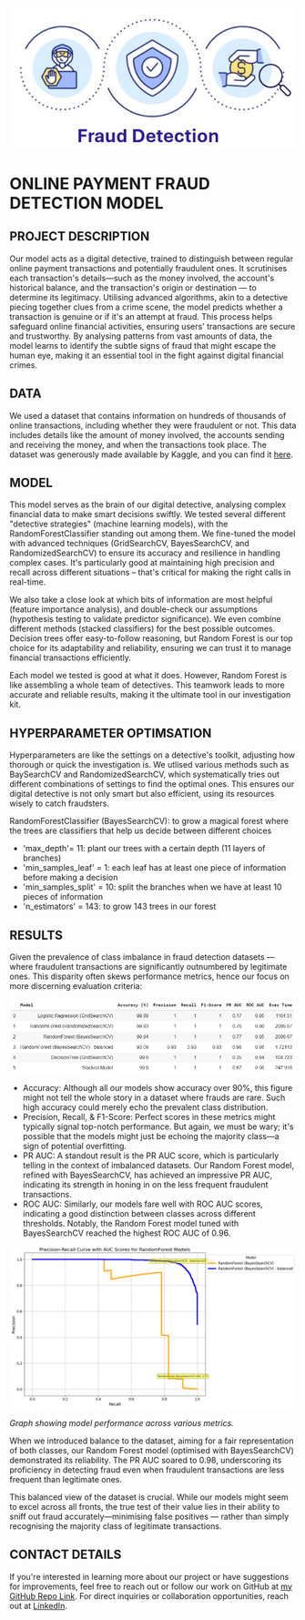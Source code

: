 ![alt text](https://github.com/jdchen5/imperialMLnAI_CSproject/blob/main/images/fraudDectionIcon.jpg)

# ONLINE PAYMENT FRAUD DETECTION MODEL


## PROJECT DESCRIPTION

Our model acts as a digital detective, trained to distinguish between regular online payment transactions and potentially fraudulent ones. It scrutinises each transaction's details—such as the money involved, the account's historical balance, and the transaction's origin or destination — to determine its legitimacy. Utilising advanced algorithms, akin to a detective piecing together clues from a crime scene, the model predicts whether a transaction is genuine or if it's an attempt at fraud. This process helps safeguard online financial activities, ensuring users' transactions are secure and trustworthy. By analysing patterns from vast amounts of data, the model learns to identify the subtle signs of fraud that might escape the human eye, making it an essential tool in the fight against digital financial crimes.


## DATA

We used a dataset that contains information on hundreds of thousands of online transactions, including whether they were fraudulent or not. This data includes details like the amount of money involved, the accounts sending and receiving the money, and when the transactions took place. The dataset was generously made available by Kaggle, and you can find it [here](https://www.kaggle.com/datasets/pankajtiwari2003/fraudlent-transaction).


## MODEL 

This model serves as the brain of our digital detective, analysing complex financial data to make smart decisions swiftly. We tested several different "detective strategies" (machine learning models), with the RandomForestClassifier standing out among them. We fine-tuned the model with advanced techniques (GridSearchCV, BayesSearchCV, and RandomizedSearchCV) to ensure its accuracy and resilience in handling complex cases. It's particularly good at maintaining high precision and recall across different situations – that's critical for making the right calls in real-time.


We also take a close look at which bits of information are most helpful (feature importance analysis), and double-check our assumptions (hypothesis testing to validate predictor significance). We even combine different methods (stacked classifiers) for the best possible outcomes. Decision trees offer easy-to-follow reasoning, but Random Forest is our top choice for its adaptability and reliability, ensuring we can trust it to manage financial transactions efficiently.

Each model we tested is good at what it does. However, Random Forest is like assembling a whole team of detectives. This teamwork leads to more accurate and reliable results, making it the ultimate tool in our investigation kit.


## HYPERPARAMETER OPTIMSATION

Hyperparameters are like the settings on a detective's toolkit, adjusting how thorough or quick the investigation is. We utlised various methods such as BaySearchCV and RandomizedSearchCV, which systematically tries out different combinations of settings to find the optimal ones. This ensures our digital detective is not only smart but also efficient, using its resources wisely to catch fraudsters.

RandomForestClassifier (BayesSearchCV): to grow a magical forest where the trees are classifiers that help us decide between different choices
- 'max_depth'= 11: plant our trees with a certain depth (11 layers of branches)
- 'min_samples_leaf' = 1: each leaf has at least one piece of information before making a decision
- 'min_samples_split' =  10: split the branches when we have at least 10 pieces of information
- 'n_estimators' = 143: to grow 143 trees in our forest



## RESULTS

Given the prevalence of class imbalance in fraud detection datasets — where fraudulent transactions are significantly outnumbered by legitimate ones. This disparity often skews performance metrics, hence our focus on more discerning evaluation criteria:

![alt text](https://github.com/jdchen5/imperialMLnAI_CSproject/blob/main/images/performanceMatrix.jpg?raw=true)


* Accuracy: Although all our models show accuracy over 90%, this figure might not tell the whole story in a dataset where frauds are rare. Such high accuracy could merely echo the prevalent class distribution.
* Precision, Recall, & F1-Score: Perfect scores in these metrics might typically signal top-notch performance. But again, we must be wary; it's possible that the models might just be echoing the majority class—a sign of potential overfitting.
* PR AUC: A standout result is the PR AUC score, which is particularly telling in the context of imbalanced datasets. Our Random Forest model, refined with BayesSearchCV, has achieved an impressive PR AUC, indicating its strength in honing in on the less frequent fraudulent transactions.
* ROC AUC: Similarly, our models fare well with ROC AUC scores, indicating a good distinction between classes across different thresholds. Notably, the Random Forest model tuned with BayesSearchCV reached the highest ROC AUC of 0.96.

![alt text](https://github.com/jdchen5/imperialMLnAI_CSproject/blob/main/images/precison-Recall-Curve-RandomForestClassifier-withBalancedDS.png?raw=true)

*Graph showing model performance across various metrics.*

When we introduced balance to the dataset, aiming for a fair representation of both classes, our Random Forest model (optimised with BayesSearchCV) demonstrated its reliability. The PR AUC soared to 0.98, underscoring its proficiency in detecting fraud even when fraudulent transactions are less frequent than legitimate ones.

This balanced view of the dataset is crucial. While our models might seem to excel across all fronts, the true test of their value lies in their ability to sniff out fraud accurately—minimising false positives — rather than simply recognising the majority class of legitimate transactions.
## CONTACT DETAILS

If you're interested in learning more about our project or have suggestions for improvements, feel free to reach out or follow our work on GitHub at [my GitHub Repo Link](https://github.com/jdchen5/imperialMLnAI_CSproject.git). For direct inquiries or collaboration opportunities, reach out at [LinkedIn](https://www.linkedin.com/in/jingchen-ku/).
